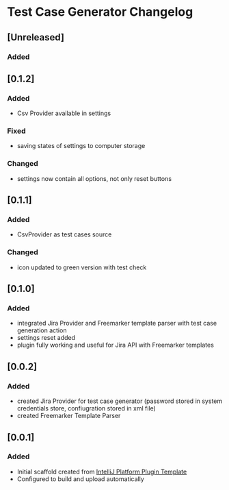<!-- Keep a Changelog guide -> https://keepachangelog.com -->

# Test Case Generator Changelog

## [Unreleased]
### Added

## [0.1.2]
### Added
- Csv Provider available in settings

### Fixed
- saving states of settings to computer storage

### Changed
- settings now contain all options, not only reset buttons


## [0.1.1]
### Added
- CsvProvider as test cases source

### Changed
- icon updated to green version with test check

## [0.1.0]
### Added
- integrated Jira Provider and Freemarker template parser with test case generation action
- settings reset added
- plugin fully working and useful for Jira API with Freemarker templates

## [0.0.2]
### Added
- created Jira Provider for test case generator (password stored in system credentials store, confiugration stored in xml file)
- created Freemarker Template Parser

## [0.0.1]
### Added
- Initial scaffold created from [IntelliJ Platform Plugin Template](https://github.com/JetBrains/intellij-platform-plugin-template)
- Configured to build and upload automatically
